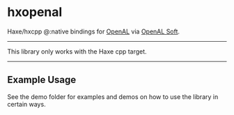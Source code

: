 # hxopenal

Haxe/hxcpp @:native bindings for [OpenAL](https://www.openal.org/) via [OpenAL Soft](https://openal-soft.org/).

---

This library only works with the Haxe cpp target.

---

## Example Usage

See the demo folder for examples and demos on how to use the library in certain ways.
